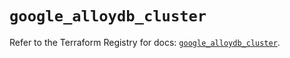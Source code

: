 # `google_alloydb_cluster`

Refer to the Terraform Registry for docs: [`google_alloydb_cluster`](https://registry.terraform.io/providers/hashicorp/google/6.20.0/docs/resources/alloydb_cluster).
